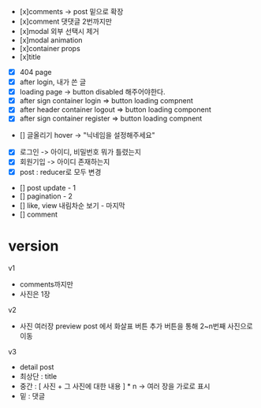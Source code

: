 - [x]comments -> post 밑으로 확장
- [x]comment 댓댓글 2번까지만
- [x]modal 외부 선택시 제거
- [x]modal animation
- [x]container props
- [x]title
- [x] 404 page
- [x] after login, 내가 쓴 글
- [x] loading page -> button disabled 해주어야한다.
- [x] after sign container login => button loading compnent
- [x] after header container logout => button loading component
- [x] after sign container register => button loading compnent
- [] 글올리기 hover -> "닉네임을 설정해주세요"
- [x] 로그인 -> 아이디, 비밀번호 뭐가 틀렸는지
- [x] 회원기입 -> 아이디 존재하는지
- [x] post : reducer로 모두 변경
- [] post update  - 1
- [] pagination   - 2
- [] like, view 내림차순 보기 - 마지막
- [] comment

# version
v1
- comments까지만
- 사진은 1장

v2
- 사진 여러장 preview post 에서 화살표 버튼 추가 버튼을 통해 2~n번째 사진으로 이동

v3
- detail post
- 최상단 : title
- 중간 : [ 사진 + 그 사진에 대한 내용 ] * n -> 여러 장을 가로로 표시
- 밑 : 댓글
